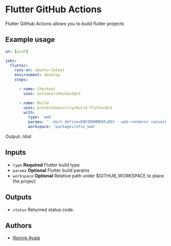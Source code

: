 # Flutter GitHub Actions

Flutter GitHub Actions allows you to build flutter projects

## Example usage

```yaml
on: [push]

jobs:
  flutter:
    runs-on: ubuntu-latest
    environment: develop
    steps:

      - name: Checkout
        uses: actions/checkout@v3

      - name: Build
        uses: protectasecurity/build-flutter@v1
        with:
          type: 'web'
          params: '--dart-define=ENVIRONMENT=DEV --web-renderer canvaskit --release'
          workspace: 'packages/ofvi_web'
```
Output: /dist


## Inputs

- `type` **Required** Flutter build type
- `params` **Optional** Flutter build params
- `workspace` **Optional** Relative path under $GITHUB_WORKSPACE to place the project

## Outputs

- `status` Returned status code.

## Authors

- [Ronnie Ayala](https://github.com/ronnieacs)